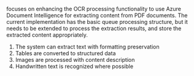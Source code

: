 focuses on enhancing the OCR processing functionality to use Azure Document Intelligence for extracting content from PDF documents. The current implementation has the basic queue processing structure, but it needs to be extended to process the extraction results, and store the extracted content appropriately.

1. The system can extract text with formatting preservation
2. Tables are converted to structured data
3. Images are processed with content description
4. Handwritten text is recognized where possible
